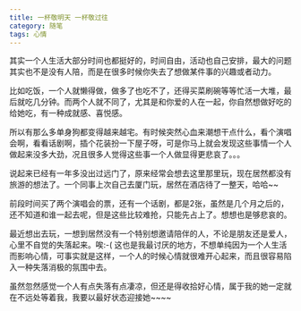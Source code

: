 ```yaml
---
title: 一杯敬明天 一杯敬过往
category: 随笔
tags: 心情
---
```


其实一个人生活大部分时间也都挺好的，时间自由，活动也自己安排，最大的问题其实也不是没有人陪，而是在很多时候你失去了想做某件事的兴趣或者动力<!--more-->。

比如吃饭，一个人就懒得做，做多了也吃不了，还得买菜刷碗等等忙活一大堆，最后就吃几分钟。而两个人就不同了，尤其是和你爱的人在一起，你自然想做好吃的给她吃，有一种成就感、喜悦感。

所以有那么多单身狗都变得越来越宅。有时候突然心血来潮想干点什么，看个演唱会啊，看看话剧啊，插个花装扮一下屋子呀，可是你马上就会发现这些事情一个人做起来没多大劲，况且很多人觉得这些事一个人做显得更悲哀了。。。

说起来已经有一年多没出过远门了，原来经常会想去这里那里玩，现在居然都没有旅游的想法了。一个同事上次自己去厦门玩，居然在酒店待了一整天，哈哈~~

前段时间买了两个演唱会的票，还有一个话剧，都是2张，虽然是几个月之后的，还不知道和谁一起去呢，但是这些比较难抢，只能先占上了。想想也是够悲哀的。

最近想出去玩，一想到居然没有一个特别想邀请陪伴的人，不论是朋友还是爱人，心里不自觉的失落起来。唉:-( 这也是我最讨厌的地方，不想单纯因为一个人生活而影响心情，可事实就是这样，一个人的时候心情就很难开心起来，而且很容易陷入一种失落消极的氛围中去。

虽然忽然感觉一个人有点失落有点凄凉，但还是得收拾好心情，属于我的她一定就在不远处等着我，我要以最好状态迎接她~~~~